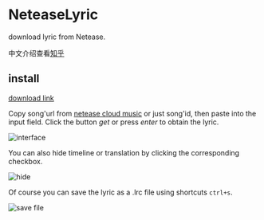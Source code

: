 # NeteaseLyric

download lyric from Netease.

中文介绍查看[知乎](https://www.zhihu.com/question/27638171/answer/217582659)

## install
[download link](https://github.com/LewisTian/NeteaseLyric/releases/tag/v1.0)

Copy song'url from [netease cloud music](http://music.163.com/) or just song'id, then paste into the input field. 
Click the button *get* or press *enter* to obtain the lyric.

![interface](https://pic3.zhimg.com/v2-084637bccfd7b7b99cab75da37305f72_b.png)

You can also hide timeline or translation by clicking the corresponding checkbox.

![hide](https://pic3.zhimg.com/v2-1f66b0f451e28a6fe0740eb186d13f56_b.png)

Of course you can save the lyric as a .lrc file using shortcuts `ctrl+s`.

![save file](https://pic4.zhimg.com/v2-bae6f4ff7a822b43c6d8cb34f3bb1e77_b.png)
